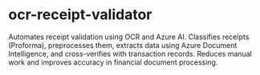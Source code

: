 # ocr-receipt-validator
Automates receipt validation using OCR and Azure AI. Classifies receipts (Proforma), preprocesses them, extracts data using Azure Document Intelligence, and cross-verifies with transaction records. Reduces manual work and improves accuracy in financial document processing.
